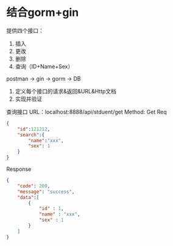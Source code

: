 # 结合gorm+gin

提供四个接口：
1. 插入
2. 更改
3. 删除
4. 查询（ID+Name+Sex）


postman -> gin -> gorm -> DB

1. 定义每个接口的请求&返回&URL&Http文档
2. 实现并验证

查询接口
URL：localhost:8888/api/stduent/get
Method: Get
Req
```json
{
    "id":121212,
    "search":{
        "name":"xxx",
        "sex": 1
    }
}
```
Response
```json
{
    "code": 200,
    "message": "success",
    "data":[
        {
            "id" : 1,
            "name" : "xxx",
            "sex" : 1
        }
    ]
}
```